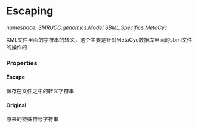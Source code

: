 ﻿# Escaping
_namespace: [SMRUCC.genomics.Model.SBML.Specifics.MetaCyc](./index.md)_

XML文件里面的字符串的转义，这个主要是针对MetaCyc数据库里面的sbml文件的操作的




### Properties

#### Escape
保存在文件之中的转义字符串
#### Original
原来的特殊符号字符串
